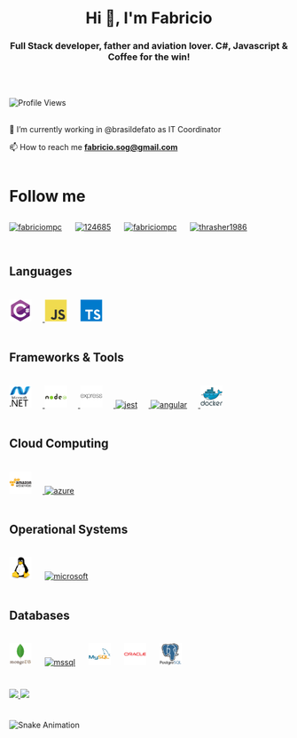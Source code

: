 <h1 align="center">Hi 👋, I'm Fabricio</h1>
<h3 align="center">Full Stack developer, father and aviation lover. C#, Javascript & Coffee for the win!</h3>
<br />
<br />

![Profile Views](http://estruyf-github.azurewebsites.net/api/VisitorHit?user=fabriciompc&repo=fabriciompc&countColorcountColor)
<br />
<br />

🔭 I’m currently working in @brasildefato as IT Coordinator

📫 How to reach me **fabricio.sog@gmail.com**
<br />
<br />

# Follow me

<div style="display: inline-block; padding: 10px 0px; margin-bottom: 20px">
<a href="https://linkedin.com/in/fabriciompc" target="blank"><img align="center" src="https://raw.githubusercontent.com/rahuldkjain/github-profile-readme-generator/master/src/images/icons/Social/linked-in-alt.svg" alt="fabriciompc" height="30" width="40" style="margin-right: 20px" /></a>
<a href="https://pt.stackoverflow.com/users/124685" target="blank"><img align="center" src="https://raw.githubusercontent.com/rahuldkjain/github-profile-readme-generator/master/src/images/icons/Social/stack-overflow.svg" alt="124685" height="30" width="40" style="margin-right: 20px" /></a>
<a href="https://fb.com/fabriciompc" target="blank"><img align="center" src="https://raw.githubusercontent.com/rahuldkjain/github-profile-readme-generator/master/src/images/icons/Social/facebook.svg" alt="fabriciompc" height="30" width="40" style="margin-right: 20px" /></a>
<a href="https://instagram.com/thrasher1986" target="blank"><img align="center" src="https://raw.githubusercontent.com/rahuldkjain/github-profile-readme-generator/master/src/images/icons/Social/instagram.svg" alt="thrasher1986" height="30" width="40" style="margin-right: 20px" /></a>
</div>
<br />

## Languages

<div style="display: inline-block; padding: 20px 0px">
<a href="https://www.w3schools.com/cs/" target="_blank"> <img src="https://raw.githubusercontent.com/devicons/devicon/master/icons/csharp/csharp-original.svg" alt="csharp" width="40" height="40" style="margin-right: 20px"/> </a>
<a href="https://developer.mozilla.org/en-US/docs/Web/JavaScript" target="_blank"> <img src="https://raw.githubusercontent.com/devicons/devicon/master/icons/javascript/javascript-original.svg" alt="javascript" width="40" height="40" style="margin-right: 20px"/></a>
<a href="https://www.typescriptlang.org/" target="_blank"> <img src="https://raw.githubusercontent.com/devicons/devicon/master/icons/typescript/typescript-original.svg" alt="typescript" width="40" height="40" style="margin-right: 20px"/> </a>
</div>
<br/>

## Frameworks & Tools

<div style="display: inline-block; padding: 20px 0px">
<a href="https://dotnet.microsoft.com/" target="_blank"> <img src="https://raw.githubusercontent.com/devicons/devicon/master/icons/dot-net/dot-net-original-wordmark.svg" alt="dotnet" width="40" height="40" style="margin-right: 20px"/> </a>
<a href="https://nodejs.org" target="_blank"> <img src="https://raw.githubusercontent.com/devicons/devicon/master/icons/nodejs/nodejs-original-wordmark.svg" alt="nodejs" width="40" height="40" style="margin-right: 20px"/> </a>
<a href="https://expressjs.com" target="_blank"> <img src="https://raw.githubusercontent.com/devicons/devicon/master/icons/express/express-original-wordmark.svg" alt="express" width="40" height="40" style="margin-right: 20px"/> </a>
<a href="https://jestjs.io" target="_blank"> <img src="https://www.vectorlogo.zone/logos/jestjsio/jestjsio-icon.svg" alt="jest" width="40" height="40" style="margin-right: 20px"/> </a>
<a href="https://angular.io" target="_blank"> <img src="https://angular.io/assets/images/logos/angular/angular.svg" alt="angular" width="40" height="40" style="margin-right: 20px"/> </a>
<a href="https://www.docker.com/" target="_blank"> <img src="https://raw.githubusercontent.com/devicons/devicon/master/icons/docker/docker-original-wordmark.svg" alt="docker" width="40" height="40" style="margin-right: 20px"/> </a>
</div>
<br />

## Cloud Computing

<div style="display: inline-block; padding: 20px 0px">
<a href="https://aws.amazon.com" target="_blank"> <img src="https://raw.githubusercontent.com/devicons/devicon/master/icons/amazonwebservices/amazonwebservices-original-wordmark.svg" alt="aws" width="40" height="40" style="margin-right: 20px"/> </a>
<a href="https://azure.microsoft.com/en-in/" target="_blank"> <img src="https://www.vectorlogo.zone/logos/microsoft_azure/microsoft_azure-icon.svg" alt="azure" width="40" height="40" style="margin-right: 20px"/> </a>
</div>

## Operational Systems

<div style="display: inline-block; padding: 20px 0px">
<a href="https://www.linux.org/" target="_blank"> <img src="https://raw.githubusercontent.com/devicons/devicon/master/icons/linux/linux-original.svg" alt="linux" width="40" height="40" style="margin-right: 20px"/></a>
<a href="https://www.microsoft.com/pt-br" target="_blank"> <img src="https://cdn.jsdelivr.net/gh/devicons/devicon/icons/windows8/windows8-original.svg" alt="microsoft" width="40" height="40" style="margin-right: 20px"/></a>
</div>

## Databases

<div style="display: inline-block; padding: 20px 0px">
  <a href="https://www.mongodb.com/" target="_blank"> <img src="https://raw.githubusercontent.com/devicons/devicon/master/icons/mongodb/mongodb-original-wordmark.svg" alt="mongodb" width="40" height="40" style="margin-right: 20px"/></a>
  <a href="https://www.microsoft.com/en-us/sql-server" target="_blank"><img src="https://www.svgrepo.com/show/303229/microsoft-sql-server-logo.svg" alt="mssql" width="40" height="40" style="margin-right: 20px"/></a>
  <a href="https://www.mysql.com/" target="_blank"> <img src="https://raw.githubusercontent.com/devicons/devicon/master/icons/mysql/mysql-original-wordmark.svg" alt="mysql" width="40" height="40" style="margin-right: 20px"/></a>
  <a href="https://www.oracle.com/" target="_blank"> <img src="https://raw.githubusercontent.com/devicons/devicon/master/icons/oracle/oracle-original.svg" alt="oracle" width="40" height="40" style="margin-right: 20px"/></a>
  <a href="https://www.postgresql.org" target="_blank"> <img src="https://raw.githubusercontent.com/devicons/devicon/master/icons/postgresql/postgresql-original-wordmark.svg" alt="postgresql" width="40" height="40" style="margin-right: 20px"/></a>
</div>
<br />

<div style="display: inline-block; padding: 20px 0px">
  <a href="https://github.com/fabriciompc">
  <img height="180em" src="https://github-readme-stats.vercel.app/api?username=fabriciompc&show_icons=true&theme=dracula&include_all_commits=true&count_private=true"/>
  <img height="180em" src="https://github-readme-stats.vercel.app/api/top-langs/?username=fabriciompc&layout=compact&langs_count=16&theme=dracula"/>
<div>

<br />

<div style="display: inline-block; padding: 20px 0px">
<img src="https://raw.githubusercontent.com/fabriciompc/fabriciompc/output/github-contribution-grid-snake.svg" alt="Snake Animation" />
</div>
